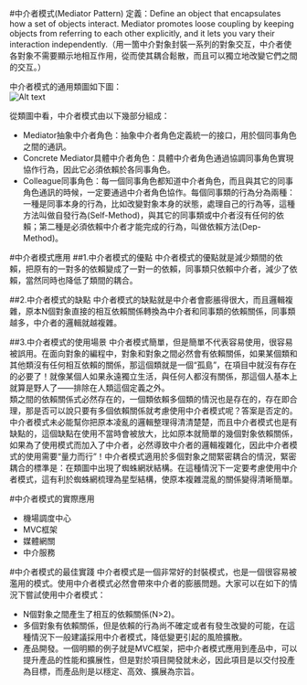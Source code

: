 #中介者模式(Mediator Pattern) 
定義：Define an object that encapsulates how a set of objects interact. Mediator promotes loose coupling by keeping objects from referring to each other explicitly, and it lets you vary their interaction independently.（用一箇中介對象封裝一系列的對象交互，中介者使各對象不需要顯示地相互作用，從而使其耦合鬆散，而且可以獨立地改變它們之間的交互。）  


中介者模式的通用類圖如下圖：  
![Alt text](mediator.jpg "中介者模式類圖")

從類圖中看，中介者模式由以下幾部分組成：

- Mediator抽象中介者角色：抽象中介者角色定義統一的接口，用於個同事角色之間的通訊。
- Concrete Mediator具體中介者角色：具體中介者角色通過協調同事角色實現協作行為，因此它必須依賴於各同事角色。
- Colleague同事角色：每一個同事角色都知道中介者角色，而且與其它的同事角色通訊的時候，一定要通過中介者角色協作。每個同事類的行為分為兩種：一種是同事本身的行為，比如改變對象本身的狀態，處理自己的行為等，這種方法叫做自發行為(Self-Method)，與其它的同事類或中介者沒有任何的依賴；第二種是必須依賴中介者才能完成的行為，叫做依賴方法(Dep-Method)。


#中介者模式應用
##1.中介者模式的優點
 中介者模式的優點就是減少類間的依賴，把原有的一對多的依賴變成了一對一的依賴，同事類只依賴中介者，減少了依賴，當然同時也降低了類間的耦合。  


##2.中介者模式的缺點 
中介者模式的缺點就是中介者會膨脹得很大，而且邏輯複雜，原本N個對象直接的相互依賴關係轉換為中介者和同事類的依賴關係，同事類越多，中介者的邏輯就越複雜。  


##3.中介者模式的使用場景
中介者模式簡單，但是簡單不代表容易使用，很容易被誤用。在面向對象的編程中，對象和對象之間必然會有依賴關係，如果某個類和其他類沒有任何相互依賴的關係，那這個類就是一個“孤島”，在項目中就沒有存在的必要了！就像某個人如果永遠獨立生活，與任何人都沒有關係，那這個人基本上就算是野人了——排除在人類這個定義之外。  
 類之間的依賴關係式必然存在的，一個類依賴多個類的情況也是存在的，存在即合理，那是否可以說只要有多個依賴關係就考慮使用中介者模式呢？答案是否定的。中介者模式未必能幫你把原本凌亂的邏輯整理得清清楚楚，而且中介者模式也是有缺點的，這個缺點在使用不當時會被放大，比如原本就簡單的幾個對象依賴關係，如果為了使用模式而加入了中介者，必然導致中介者的邏輯複雜化，因此中介者模式的使用需要“量力而行”！中介者模式適用於多個對象之間緊密耦合的情況，緊密耦合的標準是：在類圖中出現了蜘蛛網狀結構。在這種情況下一定要考慮使用中介者模式，這有利於蜘蛛網梳理為星型結構，使原本複雜混亂的關係變得清晰簡單。


#中介者模式的實際應用
 * 機場調度中心
 * MVC框架
 * 媒體網關
 * 中介服務  


#中介者模式的最佳實踐
中介者模式是一個非常好的封裝模式，也是一個很容易被濫用的模式。使用中介者模式必然會帶來中介者的膨脹問題。大家可以在如下的情況下嘗試使用中介者模式：

- N個對象之間產生了相互的依賴關係(N>2)。  
- 多個對象有依賴關係，但是依賴的行為尚不確定或者有發生改變的可能，在這種情況下一般建議採用中介者模式，降低變更引起的風險擴散。
- 產品開發。一個明顯的例子就是MVC框架，把中介者模式應用到產品中，可以提升產品的性能和擴展性，但是對於項目開發就未必，因此項目是以交付投產為目標，而產品則是以穩定、高效、擴展為宗旨。 